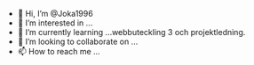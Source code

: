 - 👋 Hi, I’m @Joka1996
- 👀 I’m interested in ... 
- 🌱 I’m currently learning ...webbuteckling 3 och projektledning.
- 💞️ I’m looking to collaborate on ...
- 📫 How to reach me ...

<!---
Joka1996/Joka1996 is a ✨ special ✨ repository because its `README.md` (this file) appears on your GitHub profile.
You can click the Preview link to take a look at your changes.
--->
